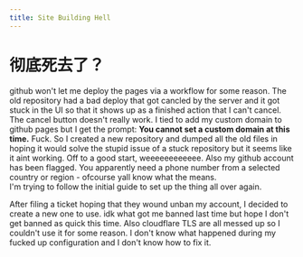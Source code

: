 ```yaml
---
title: Site Building Hell
---
```


# 彻底死去了？  
github won't let me deploy the pages via a workflow for some reason. The old repository had a bad deploy that got cancled by the server and it got stuck in the UI so that it shows up as a finished action that I can't cancel. The cancel button doesn't really work. I tied to add my custom domain to github pages but I get the prompt: **You cannot set a custom domain at this time.** Fuck. So I created a new repository and dumped all the old files in hoping it would solve the stupid issue of a stuck repository but it seems like it aint working. Off to a good start, weeeeeeeeeeee. Also my github account has been flagged. You apparently need a phone number from a selected country or region - ofcourse yall know what the means.   
I'm trying to follow the initial guide to set up the thing all over again.

After filing a ticket hoping that they wound unban my account, I decided to create a new one to use. idk what got me banned last time but hope I don't get banned as quick this time. Also cloudflare TLS are all messed up so I couldn't use it for some reason. I don't know what happened during my fucked up configuration and I don't know how to fix it.